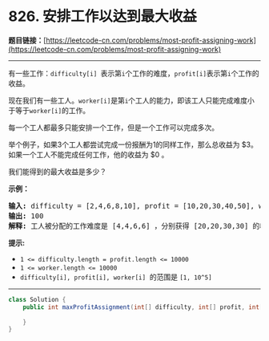 # 826. 安排工作以达到最大收益

**题目链接：**[https://leetcode-cn.com/problems/most-profit-assigning-work](https://leetcode-cn.com/problems/most-profit-assigning-work)

---

<div class="content__1Y2H">
 <div class="notranslate">
  <p>有一些工作：<code>difficulty[i]&nbsp;</code>表示第<code>i</code>个工作的难度，<code>profit[i]</code>表示第<code>i</code>个工作的收益。</p> 
  <p>现在我们有一些工人。<code>worker[i]</code>是第<code>i</code>个工人的能力，即该工人只能完成难度小于等于<code>worker[i]</code>的工作。</p> 
  <p>每一个工人都最多只能安排一个工作，但是一个工作可以完成多次。</p> 
  <p>举个例子，如果3个工人都尝试完成一份报酬为1的同样工作，那么总收益为 $3。如果一个工人不能完成任何工作，他的收益为 $0 。</p> 
  <p>我们能得到的最大收益是多少？</p> 
  <p><strong>示例：</strong></p> 
  <pre class="language-text"><strong>输入: </strong>difficulty = [2,4,6,8,10], profit = [10,20,30,40,50], worker = [4,5,6,7]
<strong>输出: </strong>100 
<strong>解释: </strong>工人被分配的工作难度是 [4,4,6,6] ，分别获得 [20,20,30,30] 的收益。</pre> 
  <p><strong>提示:</strong></p> 
  <ul> 
   <li><code>1 &lt;= difficulty.length = profit.length &lt;= 10000</code></li> 
   <li><code>1 &lt;= worker.length &lt;= 10000</code></li> 
   <li><code>difficulty[i], profit[i], worker[i]</code>&nbsp; 的范围是&nbsp;<code>[1, 10^5]</code></li> 
  </ul> 
 </div>
</div>

---

```java
class Solution {
    public int maxProfitAssignment(int[] difficulty, int[] profit, int[] worker) {
        
    }
}
```